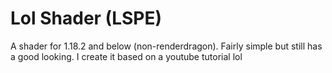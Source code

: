 # Lol Shader (LSPE)
A shader for 1.18.2 and below (non-renderdragon). Fairly simple but still has a good looking. I create it based on a youtube tutorial lol
